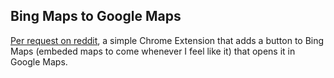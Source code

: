 Bing Maps to Google Maps
------------------------

[Per request on reddit](http://www.reddit.com/r/chrome/comments/1s0dza/extension_request_could_someone_please_write_a/), a simple Chrome Extension that adds a button to Bing Maps (embeded maps to come whenever I feel like it) that opens it in Google Maps.